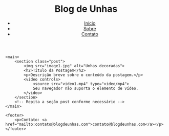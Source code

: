 <!DOCTYPE html>
<html lang="pt-BR">
<head>
    <meta charset="UTF-8">
    <meta name="viewport" content="width=device-width, initial-scale=1.0">
    <title>Blog de Unhas</title>
    <link rel="stylesheet" href="styles.css">
</head>
<body>
    <header>
        <h1>Blog de Unhas</h1>
        <nav>
            <ul>
                <li><a href="#home">Início</a></li>
                <li><a href="#about">Sobre</a></li>
                <li><a href="#contact">Contato</a></li>
            </ul>
        </nav>
    </header>

    <main>
        <section class="post">
            <img src="image1.jpg" alt="Unhas decoradas">
            <h2>Título da Postagem</h2>
            <p>Descrição breve sobre o conteúdo da postagem.</p>
            <video controls>
                <source src="video1.mp4" type="video/mp4">
                Seu navegador não suporta o elemento de vídeo.
            </video>
        </section>
        <!-- Repita a seção post conforme necessário -->
    </main>

    <footer>
        <p>Contato: <a href="mailto:contato@blogdeunhas.com">contato@blogdeunhas.com</a></p>
    </footer>
</body>
</html>
